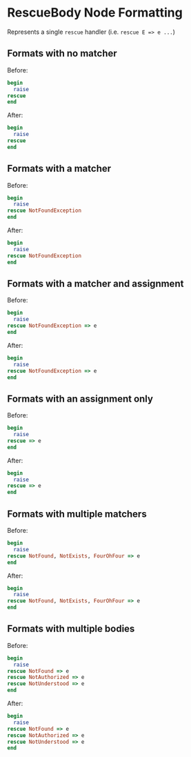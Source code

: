 <!-- BEGIN_AUTOGENERATED -->

# RescueBody Node Formatting

Represents a single `rescue` handler (i.e. `rescue E => e ...`)

<!-- END_AUTOGENERATED -->

## Formats with no matcher

Before:

```ruby
begin
  raise
rescue
end
```

After:

```ruby
begin
  raise
rescue
end
```

## Formats with a matcher

Before:

```ruby
begin
  raise
rescue NotFoundException
end
```

After:

```ruby
begin
  raise
rescue NotFoundException
end
```

## Formats with a matcher and assignment

Before:

```ruby
begin
  raise
rescue NotFoundException => e
end
```

After:

```ruby
begin
  raise
rescue NotFoundException => e
end
```

## Formats with an assignment only

Before:

```ruby
begin
  raise
rescue => e
end
```

After:

```ruby
begin
  raise
rescue => e
end
```

## Formats with multiple matchers

Before:

```ruby
begin
  raise
rescue NotFound, NotExists, FourOhFour => e
end
```

After:

```ruby
begin
  raise
rescue NotFound, NotExists, FourOhFour => e
end
```

## Formats with multiple bodies

Before:

```ruby
begin
  raise
rescue NotFound => e
rescue NotAuthorized => e
rescue NotUnderstood => e
end
```

After:

```ruby
begin
  raise
rescue NotFound => e
rescue NotAuthorized => e
rescue NotUnderstood => e
end
```
